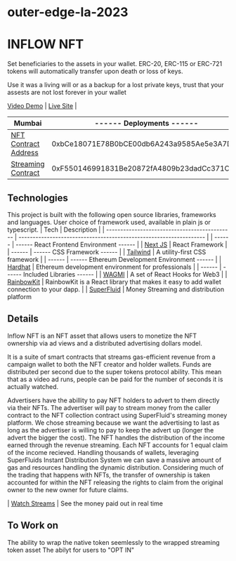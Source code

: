 # outer-edge-la-2023
# INFLOW NFT

Set beneficiaries to the assets in your wallet.  ERC-20, ERC-115 or ERC-721 tokens will automatically transfer upon death or loss of keys.

Use it was a living will or as a backup for a lost private keys, trust that your assests are not lost forever in your wallet

 [Video Demo](https://www.youtube.com/watch?v=1hfuYu83-3g) | 
 [Live Site](https://expir3.vercel.app/) | 

 | Mumbai | ------ Deployments ------ |
 | --------------------------------------------- | ------------------------------------------------------------------ |
 | [NFT Contract Address](https://mumbai.polygonscan.com/address/0xb5dB35352F20E35F2370f990d31c261CF2FA1C3a) | 0xbCe18071E78B0bCE00db6A243a9585Ae5e3A7D05 |
 | [Streaming Contract ](https://mumbai.polygonscan.com/address/0x58ed25d94F562565A89Cd425A84D069813Bf934e) | 0xF550146991831Be20872fA4809b23dadCc371C43 |


## Technologies

This project is built with the following open source libraries, frameworks and languages. User choice of framework used, available in plain js or typescript.
| Tech | Description |
| --------------------------------------------- | ------------------------------------------------------------------ |
| ------ | ------ React Frontend Environment ------ |
| [Next JS](https://nextjs.org/) | React Framework |
| ------ | ------ CSS Framework ------ |
| [Tailwind](https://tailwindcss.com/) | A utility-first CSS framework |
| ------ | ------ Ethereum Development Environment ------ |
| [Hardhat](https://hardhat.org/) | Ethereum development environment for professionals |
| ------ | ------ Included Libraries ------ |
| [WAGMI](https://wagmi.sh/) | A set of React Hooks for Web3 |
| [RainbowKit](https://www.rainbowkit.com/docs/introduction) | RainbowKit is a React library that makes it easy to add wallet connection to your dapp. |
| [SuperFluid](https://www.superfluid.finance/) | Money Streaming and distribution platform


## Details

Inflow NFT is an NFT asset that allows users to monetize the NFT ownership via ad views and a distributed advertising dollars model.

It is a suite of smart contracts that streams gas-efficient revenue from a campaign wallet to both the NFT creator and holder wallets. Funds are 
distributed per second due to the super tokens protocol ability. This mean that as a video ad runs, people can be paid for the number of seconds it is 
actually watched.  

Advertisers have the abillity to pay NFT holders to advert to them directly via their NFTs.
The advertiser will pay to stream money from the caller contract to the NFT collection contract using
SuperFluid's streaming money platform.  We chose streaming because we want the advertising to last as
long as the advertiser is willing to pay to keep the advert up (longer the advert the bigger the cost).
The NFT handles the distribution of the income earned through the revenue streaming.  Each NFT
accounts for 1 equal claim of the income recieved.  Handling thousands of wallets, leveraging SuperFluids
Instant Distribution System we can save a massive amount of gas and resources handling the dynamic distribution.  Considering much of the trading that happens with NFTs, the transfer of ownership is taken accounted for within the NFT releasing the rights to claim from the original owner to the new owner for future claims.

| [Watch Streams](https://console.superfluid.finance/mumbai/accounts/0xf550146991831be20872fa4809b23dadcc371c43?tab=streams) | See the money paid out in real time



## To Work on

The ability to wrap the native token seemlessly to the wrapped streaming token asset
The abilyt for users to "OPT IN"


